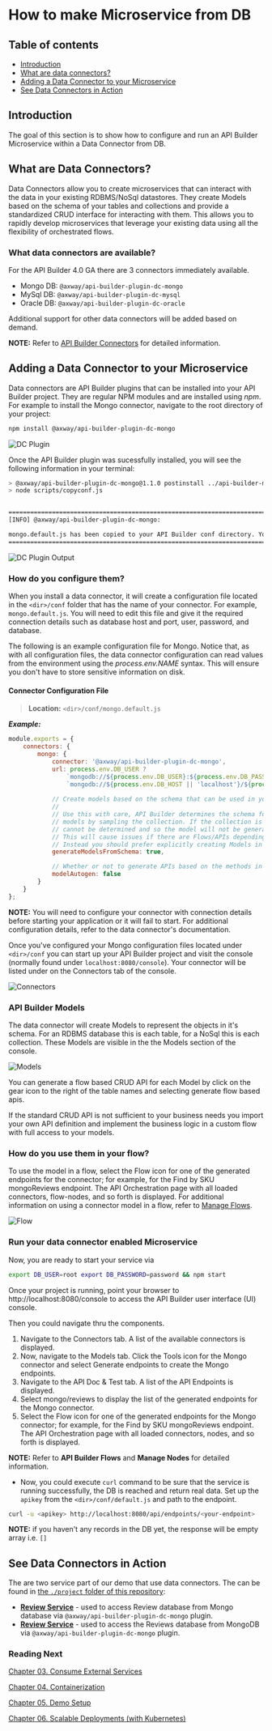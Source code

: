 # How to make Microservice from DB

## Table of contents
*	[Introduction](#introduction)
*	[What are data connectors?](#what-are-data-connectors)
*	[Adding a Data Connector to your Microservice](#adding-a-data-connector-to-your-microservice)
*	[See Data Connectors in Action](#see-data-connectors-in-action)

## Introduction
The goal of this section is to show how to configure and run an API Builder Microservice within a Data Connector from DB.

## What are Data Connectors?

Data Connectors allow you to create microservices that can interact with the data in your existing RDBMS/NoSql datastores. They create Models based on the schema of your tables and collections and provide a standardized CRUD interface for interacting with them. This allows you to rapidly develop microservices that leverage your existing data using all the flexibility of orchestrated flows.

### What data connectors are available?
For the API Builder 4.0 GA there are 3 connectors immediately available.

* Mongo DB: `@axway/api-builder-plugin-dc-mongo`
* MySql DB: `@axway/api-builder-plugin-dc-mysql`
* Oracle DB: `@axway/api-builder-plugin-dc-oracle`

Additional support for other data connectors will be added based on demand.

__NOTE:__ Refer to [API Builder Connectors](https://docs.axway.com/bundle/API_Builder_4x_allOS_en/page/api_builder_connectors.html) for detailed information.

## Adding a Data Connector to your Microservice

Data connectors are API Builder plugins that can be installed into your API Builder project. They are regular NPM modules and are installed using _npm_. For example to install the Mongo connector, navigate to the root directory of your project:

```sh
npm install @axway/api-builder-plugin-dc-mongo
```

![DC Plugin](./images/install-plugin-dc.mongo.png)

Once the API Builder plugin was sucessfully installed, you will see the following information in your terminal:

```sh
> @axway/api-builder-plugin-dc-mongo@1.1.0 postinstall ../api-builder-microservice/node_modules/@axway/api-builder-plugin-dc-mongo
> node scripts/copyconf.js


=====================================================================================
[INFO] @axway/api-builder-plugin-dc-mongo:

mongo.default.js has been copied to your API Builder conf directory. You must configure the file located in ../api-builder-microservice/conf
=====================================================================================
```

![DC Plugin Output](./images/install-plugin-dc-output.png)

### How do you configure them?
When you install a data connector, it will create a configuration file located in the `<dir>/conf` folder that has the name of your connector. For example, `mongo.default.js`. You will need to edit this file and give it the required connection details such as database host and port, user, password, and database.

The following is an example configuration file for Mongo. Notice that, as with all configuration files, the data connector configuration can read values from the environment using the _process.env.NAME_ syntax. This will ensure you don't have to store sensitive information on disk.

#### Connector Configuration File
>__Location:__ `<dir>/conf/mongo.default.js`           

**_Example:_**
```js
module.exports = {
	connectors: {
		mongo: {
			connector: '@axway/api-builder-plugin-dc-mongo',
			url: process.env.DB_USER ? 
				`mongodb://${process.env.DB_USER}:${process.env.DB_PASSWORD}@${process.env.DB_HOST || 'localhost'}/${process.env.DB_NAME || 'admin'}` :
				`mongodb://${process.env.DB_HOST || 'localhost'}/${process.env.DB_NAME || 'admin'}`,
			
			// Create models based on the schema that can be used in your API.
			//
			// Use this with care, API Builder determines the schema for the auto generated
			// models by sampling the collection. If the collection is empty then the schema
			// cannot be determined and so the model will not be generated.
			// This will cause issues if there are Flows/APIs depending on that model schema.
			// Instead you should prefer explicitly creating Models in the API Builder UI.
			generateModelsFromSchema: true,

			// Whether or not to generate APIs based on the methods in generated models.
			modelAutogen: false
		}
	}
};
```

__NOTE:__ You will need to configure your connector with connection details before starting your application or it will fail to start. For additional configuration details, refer to the data connector's documentation.

Once you've configured your Mongo configuration files located under `<dir>/conf` you can start up your API Builder project and visit the console (normally found under `localhost:8080/console`). Your connector will be listed under on the Connectors tab of the console.

![Connectors](./images/Connectors-Tab.mongo.png)

### API Builder Models
The data connector will create Models to represent the objects in it's schema. For an RDBMS database this is each table, for a NoSql this is each collection. These Models are visible in the the Models section of the console. 

![Models](./images/Models-Tab.mongo.png)

You can generate a flow based CRUD API for each Model by click on the gear icon to the right of the table names and selecting generate flow based apis.

If the standard CRUD API is not sufficient to your business needs you import your own API definition and implement the business logic in a custom flow with full access to your models.


### How do you use them in your flow?
To use the model in a flow, select the Flow icon for one of the generated endpoints for the connector; for example, for the Find by SKU mongoReviews endpoint. The API Orchestration page with all loaded connectors, flow-nodes, and so forth is displayed. For additional information on using a connector model in a flow, refer to [Manage Flows](https://wiki.appcelerator.org/display/AB4/Manage+Flows).

![Flow](./images/Flow.mongo.png)

### Run your data connector enabled Microservice
Now, you are ready to start your service via
```sh
export DB_USER=root export DB_PASSWORD=password && npm start
```

Once your project is running, point your browser to http://localhost:8080/console to access the API Builder user interface (UI) console. 

Then you could navigate thru the components. 
1. Navigate to the Connectors tab. A list of the available connectors is displayed.
1. Now, navigate to the Models tab. Click the Tools icon for the Mongo connector and select Generate endpoints to create the Mongo endpoints.
1. Navigate to the API Doc & Test tab. A list of the API Endpoints is displayed.
1. Select mongo/reviews to display the list of the generated endpoints for the Mongo connector.
1. Select the Flow icon for one of the generated endpoints for the Mongo connector; for example, for the Find by SKU mongoReviews endpoint. The API Orchestration page with all loaded connectors, nodes, and so forth is displayed.

__NOTE:__ Refer to __API Builder Flows__ and __Manage Nodes__ for detailed information.


* Now, you could execute `curl` command to be sure that the service is running successfully, the DB is reached and return real data. Set up the `apikey` from the `<dir>/conf/default.js` and path to the endpoint.

```sh
curl -u <apikey> http://localhost:8080/api/endpoints/<your-endpoint>
```

__NOTE:__ if you haven't any records in the DB yet, the response will be empty array i.e. `[]`

## See Data Connectors in Action

The are two service part of our demo that use data connectors. The can be found in [the `./project` folder of this repository](https://github.com/Axway/api-builder-standalone-tech-enablement/tree/master/project):

* **[Review Service](https://github.com/Axway/api-builder-standalone-tech-enablement/tree/master/project/review-service)** - used to access Review database from Mongo database via `@axway/api-builder-plugin-dc-mongo` plugin.
* **[Review Service](https://github.com/Axway/api-builder-standalone-tech-enablement/tree/master/project/review-service)** - used to access the Reviews database from MongoDB via `@axway/api-builder-plugin-dc-mongo` plugin.

### Reading Next

[Chapter 03. Consume External Services](../03_external_services)

[Chapter 04. Containerization](../04_containerization)

[Chapter 05. Demo Setup](../05_demo_setup)

[Chapter 06. Scalable Deployments (with Kubernetes)](../06_kubernetes)